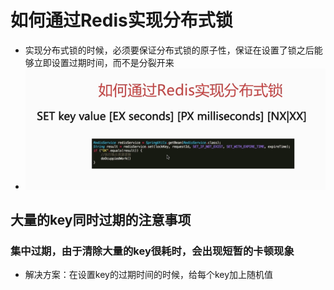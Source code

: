 # 如何通过Redis实现分布式锁

* 实现分布式锁的时候，必须要保证分布式锁的原子性，保证在设置了锁之后能够立即设置过期时间，而不是分裂开来
* ![](/分布式锁/1.png)

## 大量的key同时过期的注意事项

### 集中过期，由于清除大量的key很耗时，会出现短暂的卡顿现象

* 解决方案：在设置key的过期时间的时候，给每个key加上随机值



